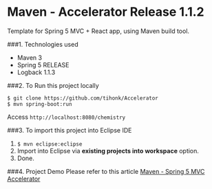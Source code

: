 Maven - Accelerator Release 1.1.2
===============================
Template for Spring 5 MVC + React app, using Maven build tool.

###1. Technologies used
* Maven 3
* Spring 5 RELEASE
* Logback 1.1.3

###2. To Run this project locally
```shell
$ git clone https://github.com/tihonk/Accelerator
$ mvn spring-boot:run
```
Access ```http://localhost:8080/chemistry```

###3. To import this project into Eclipse IDE
1. ```$ mvn eclipse:eclipse```
2. Import into Eclipse via **existing projects into workspace** option.
3. Done.

###4. Project Demo
Please refer to this article [Maven - Spring 5 MVC Accelerator ](http://3.17.12.213/)

